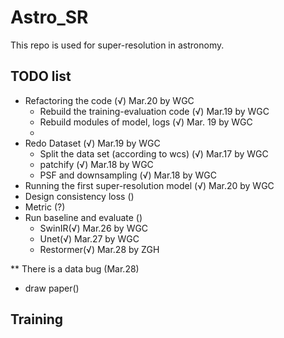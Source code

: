 # Astro_SR
This repo is used for super-resolution in astronomy.

## TODO list
- Refactoring the code (√) Mar.20 by WGC
  - Rebuild the training-evaluation code (√) Mar.19 by WGC
  - Rebuild modules of model, logs (√) Mar. 19 by WGC
  - 
- Redo Dataset (√)  Mar.19 by WGC 
  - Split the data set (according to wcs) (√) Mar.17 by WGC
  - patchify (√) Mar.18 by WGC
  - PSF and downsampling (√) Mar.18 by WGC
- Running the first super-resolution model (√) Mar.20 by WGC
- Design consistency loss ()
- Metric (?) 
- Run baseline and evaluate ()
  - SwinIR(√) Mar.26 by WGC
  - Unet(√) Mar.27 by WGC
  - Restormer(√) Mar.28 by ZGH
  
** There is a data bug (Mar.28) 
- draw paper()

## Training
